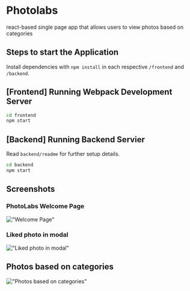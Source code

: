# Photolabs
react-based single page app that allows users to view photos based on categories


## Steps to start the Application

Install dependencies with `npm install` in each respective `/frontend` and `/backend`.

## [Frontend] Running Webpack Development Server

```sh
cd frontend
npm start
```

## [Backend] Running Backend Servier

Read `backend/readme` for further setup details.

```sh
cd backend
npm start
```

## Screenshots

### PhotoLabs Welcome Page
!["Welcome Page"](https://github.com/gisellealmario/photolabs-starter/blob/main/docs/Welcome%20page.png)

### Liked photo in modal
!["Liked photo in modal"](https://github.com/gisellealmario/photolabs-starter/blob/main/docs/Liked%20photo%20in%20modal.png)

## Photos based on categories
!["Photos based on categories"](https://github.com/gisellealmario/photolabs-starter/blob/main/docs/Photos%20based%20on%20category.png)

